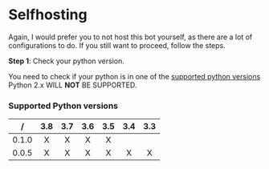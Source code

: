 # Selfhosting

Again, I would prefer you to not host this bot yourself, as there are a lot
of configurations to do. If you still want to proceed, follow the steps.

**Step 1**: Check your python version.

You need to check if your python is in one of the [supported python versions](#supported-python-versions)
Python 2.x WILL **NOT** BE SUPPORTED.
### Supported Python versions
|  /  |3.8|3.7|3.6|3.5|3.4|3.3|
|-----|:-:|:-:|:-:|:-:|:-:|:-:|
|0.1.0| X | X | X | X |   |   |
|0.0.5| X | X | X | X | X | X |
